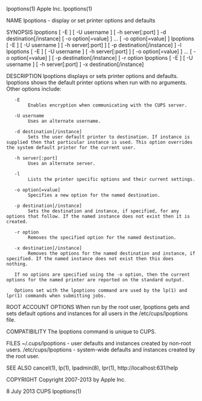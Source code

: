 lpoptions(1)                                                                                      Apple Inc.                                                                                     lpoptions(1)



NAME
       lpoptions - display or set printer options and defaults

SYNOPSIS
       lpoptions [ -E ] [ -U username ] [ -h server[:port] ] -d destination[/instance] [ -o option[=value] ] ... [ -o option[=value] ]
       lpoptions [ -E ] [ -U username ] [ -h server[:port] ] [ -p destination[/instance] ] -l
       lpoptions [ -E ] [ -U username ] [ -h server[:port] ] [ -o option[=value] ] ... [ -o option[=value] ] [ -p destination[/instance] ] -r option
       lpoptions [ -E ] [ -U username ] [ -h server[:port] ] -x destination[/instance]

DESCRIPTION
       lpoptions displays or sets printer options and defaults.  lpoptions shows the default printer options when run with no arguments. Other options include:

       -E
            Enables encryption when communicating with the CUPS server.

       -U username
            Uses an alternate username.

       -d destination[/instance]
            Sets the user default printer to destination. If instance is supplied then that particular instance is used. This option overrides the system default printer for the current user.

       -h server[:port]
            Uses an alternate server.

       -l
            Lists the printer specific options and their current settings.

       -o option[=value]
            Specifies a new option for the named destination.

       -p destination[/instance]
            Sets the destination and instance, if specified, for any options that follow. If the named instance does not exist then it is created.

       -r option
            Removes the specified option for the named destination.

       -x destination[/instance]
            Removes the options for the named destination and instance, if specified. If the named instance does not exist then this does nothing.

       If no options are specified using the -o option, then the current options for the named printer are reported on the standard output.

       Options set with the lpoptions command are used by the lp(1) and lpr(1) commands when submitting jobs.

ROOT ACCOUNT OPTIONS
       When run by the root user, lpoptions gets and sets default options and instances for all users in the /etc/cups/lpoptions file.

COMPATIBILITY
       The lpoptions command is unique to CUPS.

FILES
       ~/.cups/lpoptions - user defaults and instances created by non-root users.
       /etc/cups/lpoptions - system-wide defaults and instances created by the root user.

SEE ALSO
       cancel(1), lp(1), lpadmin(8), lpr(1),
       http://localhost:631/help

COPYRIGHT
       Copyright 2007-2013 by Apple Inc.



8 July 2013                                                                                          CUPS                                                                                        lpoptions(1)
